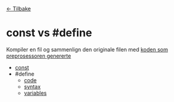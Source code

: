 [<- Tilbake](/README.md#arbeidskrav)

# const vs #define

Kompiler en fil og sammenlign den originale filen med [koden som preprosessoren genererte](/.build/preproc/ctags_target_for_gcc_minus_e.cpp)

- [const](const/const.ino)
- #define
  - [code](define/code/code.ino)
  - [syntax](define/syntax/syntax.ino)
  - [variables](define/variables/variables.ino)
